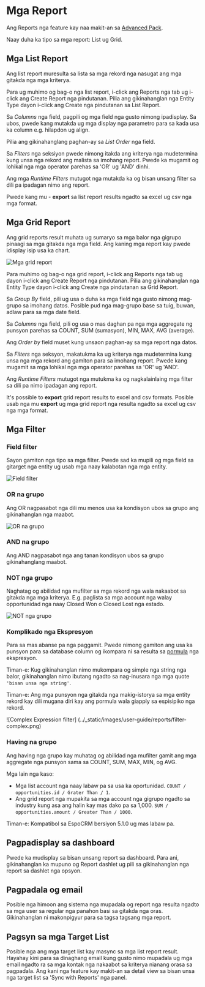 # Mga Report

Ang Reports nga feature kay naa makit-an sa [Advanced Pack](https://www.espocrm.com/extensions/advanced-pack/).

Naay duha ka tipo sa mga report: List ug Grid.  

## Mga List Report

Ang list report muresulta sa lista sa mga rekord nga nasugat ang mga gitakda nga mga kriterya.

Para ug muhimo og bag-o nga list report, i-click ang Reports nga tab ug i-click ang Create Report nga pindutanan. Pilia ang gikinahanglan nga Entity Type dayon i-click ang Create nga pindutanan sa List Report.

Sa _Columns_ nga field, pagpili og mga field nga gusto nimong ipadisplay. Sa ubos, pwede kang mutakda ug mga display nga parametro para sa kada usa ka column e.g. hilapdon ug align.

Pilia ang gikinahanglang paghan-ay sa _List Order_ nga field.

Sa _Filters_ nga seksiyon pwede nimong itakda ang kriterya nga mudetermina kung unsa nga rekord ang malista sa imohang report. Pwede ka mugamit og lohikal nga mga operator parehas sa 'OR' ug 'AND' dinhi.

Ang mga _Runtime Filters_ mutugot nga mutakda ka og bisan unsang filter sa dili pa ipadagan nimo ang report.

Pwede kang mu - __export__ sa list report results ngadto sa excel ug csv nga mga format.

## Mga Grid Report

Ang grid reports result muhata ug sumaryo sa mga balor nga gigrupo pinaagi sa mga gitakda nga mga field. Ang kaning mga report kay pwede idisplay isip usa ka chart.

![Mga grid report](../_static/images/user-guide/reports/grid.png)

Para muhimo og bag-o nga grid report, i-click ang Reports nga tab ug dayon i-click ang Create Report nga pindutanan. Pilia ang gikinahanglan nga Entity Type dayon i-click ang Create nga pindutanan sa Grid Report.

Sa _Group By_ field, pili ug usa o duha ka mga field nga gusto nimong mag-grupo sa imohang datos. Posible pud nga mag-grupo base sa tuig, buwan, adlaw para sa mga date field.

Sa _Columns_ nga field, pili og usa o mas daghan pa nga mga aggregate ng punsyon parehas sa COUNT, SUM (sumasyon), MIN, MAX, AVG (average).

Ang _Order by_ field muset kung unsaon paghan-ay sa mga report nga datos.

Sa _Filters_ nga seksyon, makatukma ka ug kriterya nga mudetermina kung unsa nga mga rekord ang gamiton para sa imohang report. Pwede kang mugamit sa mga lohikal nga mga operator parehas sa 'OR' ug 'AND'.

Ang _Runtime Filters_ mutugot nga mutukma ka og nagkalainlaing mga filter sa dili pa nimo ipadagan ang report.

It's possible to __export__ grid report results to excel and csv formats.
Posible usab nga mu __export__ ug mga grid report nga resulta ngadto sa excel ug csv nga mga format.

## Mga Filter

### Field filter

Sayon gamiton nga tipo sa mga filter. Pwede sad ka mupili og mga field sa gitarget nga entity ug usab mga naay kalabotan nga mga entity.

![Field filter](../_static/images/user-guide/reports/filter-field.png)

### OR na grupo

Ang OR nagpasabot nga dili mu menos usa ka kondisyon ubos sa grupo ang gikinahanglan nga maabot.

![OR na grupo](../_static/images/user-guide/reports/filter-or.png)

### AND na grupo

Ang AND nagpasabot nga ang tanan kondisyon ubos sa grupo gikinahanglang maabot.

### NOT nga grupo

Naghatag og abilidad nga mufilter sa mga rekord nga wala nakaabot sa gitakda nga mga kriterya. E.g. paglista sa mga account nga walay opportunidad nga naay Closed Won o Closed Lost nga estado.

![NOT nga grupo](../_static/images/user-guide/reports/filter-not.png)

### Komplikado nga Ekspresyon

Para sa mas abanse pa nga paggamit. Pwede nimong gamiton ang usa ka punsyon para sa database column og ikompara ni sa resulta sa [pormula](../administration/formula.md) nga ekspresyon.

Timan-e: Kug gikinahanglan nimo mukompara og simple nga string nga balor, gikinahanglan nimo ibutang ngadto sa nag-inusara nga mga quote `'bisan unsa nga string'`.

Timan-e: Ang mga punsyon nga gitakda nga makig-istorya sa mga entity rekord kay dili mugana diri kay ang pormula wala giapply sa espisipiko nga rekord.

![Complex Expression filter]
(../_static/images/user-guide/reports/filter-complex.png)

### Having na grupo

Ang having nga grupo kay muhatag og abilidad nga mufilter gamit ang mga aggregate nga punsyon sama sa COUNT, SUM, MAX, MIN, og AVG.

Mga lain nga kaso:

* Mga list account nga naay labaw pa sa usa ka oportunidad. `COUNT / opportunities.id / Grater Than / 1`.
* Ang grid report nga mupakita sa mga account nga gigrupo ngadto sa industry kung asa ang halin kay mas dako pa sa 1,000. `SUM / opportunities.amount / Greater Than / 1000`.

Timan-e: Kompatibol sa EspoCRM bersiyon 5.1.0 ug mas labaw pa.

## Pagpadisplay sa dashboard

Pwede ka mudisplay sa bisan unsang report sa dashboard. Para ani, gikinahanglan ka mupuno og Report dashlet ug pili sa gikinahanglan nga report sa dashlet nga opsyon.

## Pagpadala og email

Posible nga himoon ang sistema nga mupadala og report nga resulta ngadto sa mga user sa regular nga panahon basi sa gitakda nga oras. Gikinahanglan ni makonpigyur para sa tagsa tagsang mga report.

## Pagsyn sa mga Target List

Posible nga ang mga target list kay masync sa mga list report result. Hayahay kini para sa dinaghang email kung gusto nimo mupadala ug mga email ngadto ra sa mga kontak nga nakaabot sa kriterya nianang orasa sa pagpadala. Ang kani nga feature kay makit-an sa detail view sa bisan unsa nga target list sa 'Sync with Reports' nga panel.

